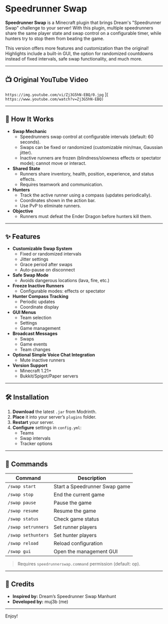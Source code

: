 # Speedrunner Swap 
 
 **Speedrunner Swap** is a Minecraft plugin that brings Dream's "Speedrunner Swap" challenge to your server! With this plugin, multiple speedrunners share the same player state and swap control on a configurable timer, while hunters try to stop them from beating the game. 
 
 This version offers more features and customization than the original! Highlights include a built-in GUI, the option for randomized countdowns instead of fixed intervals, safe swap functionality, and much more. 
 
 --- 
 
 ## 📺 Original YouTube Video 
 
 `https://img.youtube.com/vi/Zj3G5hN-EBQ/0.jpg` ]( `https://www.youtube.com/watch?v=Zj3G5hN-EBQ)` 
 
 --- 
 
 ## 🚀 How It Works 
 
 - **Swap Mechanic** 
   - Speedrunners swap control at configurable intervals (default: 60 seconds). 
   - Swaps can be fixed or randomized (customizable min/max, Gaussian jitter). 
   - Inactive runners are frozen (blindness/slowness effects or spectator mode); cannot move or interact. 
 - **Shared State** 
   - Runners share inventory, health, position, experience, and status effects. 
   - Requires teamwork and communication. 
 - **Hunters** 
   - Track the active runner using a compass (updates periodically). 
   - Coordinates shown in the action bar. 
   - Use PvP to eliminate runners. 
 - **Objective** 
   - Runners must defeat the Ender Dragon before hunters kill them. 
 
 --- 
 
 ## ✨ Features 
 
 - **Customizable Swap System** 
   - Fixed or randomized intervals 
   - Jitter settings 
   - Grace period after swaps 
   - Auto-pause on disconnect 
 - **Safe Swap Mode** 
   - Avoids dangerous locations (lava, fire, etc.) 
 - **Freeze Inactive Runners** 
   - Configurable modes: effects or spectator 
 - **Hunter Compass Tracking** 
   - Periodic updates 
   - Coordinate display 
 - **GUI Menus** 
   - Team selection 
   - Settings 
   - Game management 
 - **Broadcast Messages** 
   - Swaps 
   - Game events 
   - Team changes 
 - **Optional Simple Voice Chat Integration** 
   - Mute inactive runners 
 - **Version Support** 
   - Minecraft 1.21+ 
   - Bukkit/Spigot/Paper servers 
 
 --- 
 
 ## 🛠️ Installation 
 
 1. **Download** the latest `.jar` from Modrinth. 
 2. **Place** it into your server’s `plugins` folder. 
 3. **Restart** your server. 
 4. **Configure** settings in `config.yml`: 
    - Teams 
    - Swap intervals 
    - Tracker options 
 
 --- 
 
 ## 📝 Commands 
 
 | Command              | Description                       | 
 |----------------------|-----------------------------------| 
 | `/swap start`        | Start a Speedrunner Swap game     | 
 | `/swap stop`         | End the current game              | 
 | `/swap pause`        | Pause the game                    | 
 | `/swap resume`       | Resume the game                   | 
 | `/swap status`       | Check game status                 | 
 | `/swap setrunners`   | Set runner players                | 
 | `/swap sethunters`   | Set hunter players                | 
 | `/swap reload`       | Reload configuration              | 
 | `/swap gui`          | Open the management GUI           | 
 
 > Requires `speedrunnerswap.command` permission (default: op). 
 
 --- 
 
 ## 🙌 Credits 
 
 - **Inspired by:** Dream’s Speedrunner Swap Manhunt 
 - **Developed by:** muj3b (me) 
 
 --- 
 
 Enjoy!